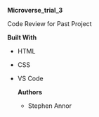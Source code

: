**Microverse_trial_3**

Code Review for Past Project

**Built With**

- HTML
- CSS
- VS Code

  **Authors**

  - Stephen Annor
  
